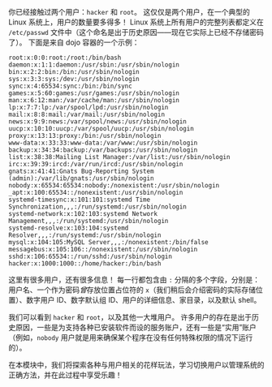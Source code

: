 你已经接触过两个用户：`hacker` 和 `root`。
这仅仅是两个用户，在一个典型的 Linux 系统上，用户的数量要多得多！
Linux 系统上所有用户的完整列表都定义在 `/etc/passwd` 文件中（这个命名是出于历史原因——现在它实际上已经不存储密码了）。
下面是来自 dojo 容器的一个示例：

```console
root:x:0:0:root:/root:/bin/bash
daemon:x:1:1:daemon:/usr/sbin:/usr/sbin/nologin
bin:x:2:2:bin:/bin:/usr/sbin/nologin
sys:x:3:3:sys:/dev:/usr/sbin/nologin
sync:x:4:65534:sync:/bin:/bin/sync
games:x:5:60:games:/usr/games:/usr/sbin/nologin
man:x:6:12:man:/var/cache/man:/usr/sbin/nologin
lp:x:7:7:lp:/var/spool/lpd:/usr/sbin/nologin
mail:x:8:8:mail:/var/mail:/usr/sbin/nologin
news:x:9:9:news:/var/spool/news:/usr/sbin/nologin
uucp:x:10:10:uucp:/var/spool/uucp:/usr/sbin/nologin
proxy:x:13:13:proxy:/bin:/usr/sbin/nologin
www-data:x:33:33:www-data:/var/www:/usr/sbin/nologin
backup:x:34:34:backup:/var/backups:/usr/sbin/nologin
list:x:38:38:Mailing List Manager:/var/list:/usr/sbin/nologin
irc:x:39:39:ircd:/var/run/ircd:/usr/sbin/nologin
gnats:x:41:41:Gnats Bug-Reporting System (admin):/var/lib/gnats:/usr/sbin/nologin
nobody:x:65534:65534:nobody:/nonexistent:/usr/sbin/nologin
_apt:x:100:65534::/nonexistent:/usr/sbin/nologin
systemd-timesync:x:101:101:systemd Time Synchronization,,,:/run/systemd:/usr/sbin/nologin
systemd-network:x:102:103:systemd Network Management,,,:/run/systemd:/usr/sbin/nologin
systemd-resolve:x:103:104:systemd Resolver,,,:/run/systemd:/usr/sbin/nologin
mysql:x:104:105:MySQL Server,,,:/nonexistent:/bin/false
messagebus:x:105:106::/nonexistent:/usr/sbin/nologin
sshd:x:106:65534::/run/sshd:/usr/sbin/nologin
hacker:x:1000:1000::/home/hacker:/bin/bash
```

这里有很多用户，还有很多信息！
每一行都包含由 `:` 分隔的多个字段，分别是：用户名、一个作为密码*曾*存放位置占位符的 `x`（我们稍后会介绍密码的实际存储位置）、数字用户 ID、数字默认组 ID、用户的详细信息、家目录，以及默认 shell。

我们可以看到 `hacker` 和 `root`，以及其他一大堆用户。
许多用户的存在是出于历史原因，一些是为支持各种已安装软件而设的服务账户，还有一些是“实用”账户（例如，`nobody` 用户就是用来确保某个程序在没有任何特殊权限的情况下运行的）。

在本模块中，我们将探索各种与用户相关的花样玩法，学习切换用户以管理系统的正确方法，并在此过程中享受乐趣！
